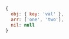 ```js renderer="common" language="js"
{
  obj: { key: 'val' },
  arr: ['one', 'two'],
  nil: null
}
```

